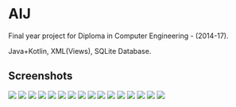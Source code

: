 # AIJ

Final year project for Diploma in Computer Engineering - (2014-17).

Java+Kotlin, XML(Views), SQLite Database.

## Screenshots

![](res/preview_registration.webp)
![](res/preview_login.webp)
![](res/preview_home_screen.webp)
![](res/preview_home_screen_2.webp)
![](res/preview_universities.webp)
![](res/preview_colleges.webp)
![](res/preview_branches.webp)
![](res/preview_help_centers.webp)
![](res/preview_bank_branches.webp)
![](res/preview_search.webp)
![](res/preview_about.webp)
![](res/preview_aij_drawer.webp)
![](res/preview_aij.webp)
![](res/preview_courses.webp)
![](res/preview_info.webp)
![](res/preview_exit.webp)
